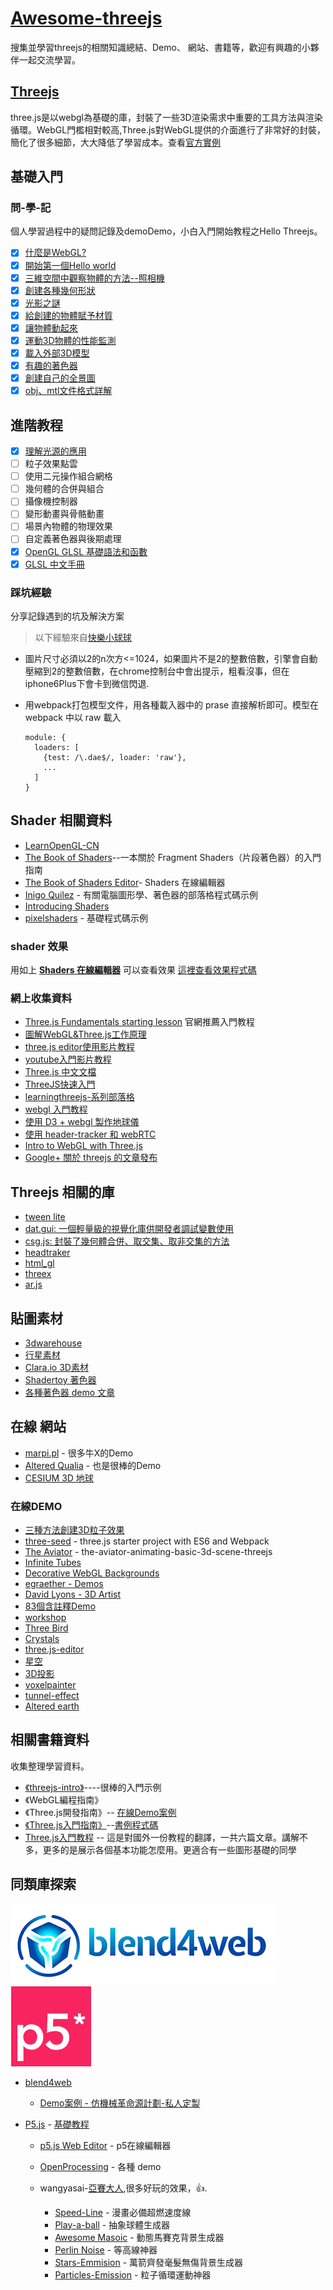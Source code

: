 # [Awesome-threejs](https://github.com/zyj1022/awesome-threejs/)

搜集並學習threejs的相關知識總結、Demo、 網站、書籍等，歡迎有興趣的小夥伴一起交流學習。

## [Threejs](https://threejs.org)

three.js是以webgl為基礎的庫，封裝了一些3D渲染需求中重要的工具方法與渲染循環。WebGL門檻相對較高,Three.js對WebGL提供的介面進行了非常好的封裝，簡化了很多細節，大大降低了學習成本。查看[官方實例](https://threejs.org/examples/)

## 基礎入門

### 問-學-記

個人學習過程中的疑問記錄及demoDemo，小白入門開始教程之Hello Threejs。

- [x] [什麼是WebGL?](./docs/what-webgl.md)
- [x] [開始第一個Hello world](./docs/hello-world.md)
- [x] [三維空間中觀察物體的方法--照相機](./docs/hello-camera.md)
- [x] [創建各種幾何形狀](./docs/hello-geometry.md)
- [x] [光影之謎](./docs/hello-light.md)
- [x] [給創建的物體賦予材質](./docs/hello-material.md)
- [x] [讓物體動起來](./docs/hello-tween.md)
- [x] [運動3D物體的性能監測](./docs/hello-stats.md)
- [x] [載入外部3D模型](./docs/hello-loader.md)
- [x] [有趣的著色器](./docs/hello-shaders.md)
- [x] [創建自己的全景圖](./docs/hello-cubemap.md)
- [x] [obj、mtl文件格式詳解](./docs/hello-obj-mtl.md)

## 進階教程

- [x] [理解光源的應用](./docs/hello-light-pro.md)
- [ ] 粒子效果點雲
- [ ] 使用二元操作組合網格
- [ ] 幾何體的合併與組合
- [ ] 攝像機控制器
- [ ] 變形動畫與骨骼動畫
- [ ] 場景內物體的物理效果
- [ ] 自定義著色器與後期處理
- [x] [OpenGL GLSL 基礎語法和函數](./docs/glsl/glsl-syntax.md)
- [x] [GLSL 中文手冊](./docs/glsl/glsl-cookbook.md)

### 踩坑經驗

分享記錄遇到的坑及解決方案

> 以下經驗來自[快樂小球球](https://zhuanlan.zhihu.com/p/25483816)

- 圖片尺寸必須以2的n次方<=1024，如果圖片不是2的整數倍數，引擎會自動壓縮到2的整數倍數，在chrome控制台中會出提示，粗看沒事，但在iphone6Plus下會卡到微信閃退.
- 用webpack打包模型文件，用各種載入器中的 prase 直接解析即可。模型在 webpack 中以 raw 載入

  ```
  module: {
    loaders: [
      {test: /\.dae$/, loader: 'raw'},
      ...
    ]
  }
  ```

## Shader 相關資料

- [LearnOpenGL-CN](https://learnopengl-cn.readthedocs.io/zh/latest/)
- [The Book of Shaders](https://thebookofshaders.com/?lan=ch)--一本關於 Fragment Shaders（片段著色器）的入門指南
- [The Book of Shaders Editor](http://editor.thebookofshaders.com)- Shaders 在線編輯器
- [Inigo Quilez](http://www.iquilezles.org/www/index.htm) - 有關電腦圖形學、著色器的部落格程式碼示例
- [Introducing Shaders](https://openframeworks.cc/ofBook/chapters/shaders.html)
- [pixelshaders](http://pixelshaders.com/) - 基礎程式碼示例

### shader 效果

用如上 **[Shaders 在線編輯器](http://editor.thebookofshaders.com)** 可以查看效果 [這裡查看效果程式碼](./docs/glsl/glsl_shaders.md)

### 網上收集資料

- [Three.js Fundamentals starting lesson](https://threejsfundamentals.org/threejs/lessons/threejs-fundamentals.html) 官網推薦入門教程
- [圖解WebGL&Three.js工作原理](https://www.cnblogs.com/wanbo/p/6754066.html)
- [three.js editor使用影片教程](https://www.youtube.com/watch?v=rqn-KPnh3hM)
- [youtube入門影片教程](https://www.youtube.com/watch?v=biZgx45Mzqo&list=PL08jItIqOb2qyMOhtEUoLh100KpccQiRf&index=2)
- [Three.js 中文文檔](http://techbrood.com/threejs/docs/)
- [ThreeJS快速入門](https://zhuanlan.zhihu.com/p/23272116)
- [learningthreejs-系列部落格](http://learningthreejs.com)
- [webgl 入門教程](https://codepen.io/rachsmith/post/beginning-with-3d-webgl-pt-1-the-scene)
- [使用 D3 + webgl 製作地球儀](http://www.delimited.io/blog/2015/5/16/interactive-webgl-globes-with-threejs-and-d3)
- [使用 header-tracker 和 webRTC](http://learningthreejs.com/blog/2013/03/12/move-a-cube-with-your-head/)
- [Intro to WebGL with Three.js](http://davidscottlyons.com/threejs/presentations/frontporch14/#slide-0)
- [Google+ 關於 threejs 的文章發布](https://plus.google.com/+ThreejsOrg)

## Threejs 相關的庫

- [tween lite](https://greensock.com/)
- [dat.gui: 一個輕量級的視覺化庫供開發者調試變數使用](https://github.com/dataarts/dat.gui)
- [csg.js: 封裝了幾何體合併、取交集、取非交集的方法](http://evanw.github.io/csg.js/docs/)
- [headtraker](https://github.com/auduno/headtrackr)
- [html_gl](https://github.com/PixelsCommander/HTML-GL)
- [threex](http://www.threejsgames.com/extensions/)
- [ar.js](https://github.com/then/promise)

## 貼圖素材

- [3dwarehouse](https://3dwarehouse.sketchup.com)
- [行星素材](http://planetpixelemporium.com/earth.html)
- [Clara.io 3D素材](https://clara.io/library)
- [Shadertoy 著色器](https://www.shadertoy.com)
- [各種著色器 demo 文章](http://www.iquilezles.org/www/index.htm)

## 在線 網站

- [marpi.pl](https://demo.marpi.pl) - 很多牛X的Demo
- [Altered Qualia](http://alteredqualia.com/) - 也是很棒的Demo
- [CESIUM 3D 地球](http://cesiumjs.org/index.html)

### 在線DEMO

- [三種方法創建3D粒子效果](https://varun.ca/three-js-particles)
- [three-seed](https://github.com/edwinwebb/three-seed/) - three.js starter project with ES6 and Webpack
- [The Aviator](https://tympanus.net/codrops/2016/04/26/the-aviator-animating-basic-3d-scene-threejs/) - the-aviator-animating-basic-3d-scene-threejs
- [Infinite Tubes](https://tympanus.net/codrops/2017/05/09/infinite-tubes-with-three-js/)
- [Decorative WebGL Backgrounds](https://tympanus.net/codrops/2017/11/28/decorative-webgl-backgrounds/)
- [egraether - Demos](http://egraether.com)
- [David Lyons - 3D Artist](http://davidscottlyons.com)
- [83個含註釋Demo](https://stemkoski.github.io/Three.js/)
- [workshop](http://workshop.chromeexperiments.com)
- [Three Bird](http://codepen.io/Yakudoo/pen/LVyJXw?editors=0010)
- [Crystals](http://codepen.io/aglosson/pen/rVyRGm?editors=0010)
- [three.js-editor](https://threejs.org/editor/)
- [星空](http://charliehoey.com/threejs-demos/our-galactic-neighborhood.html)
- [3D投影](https://threejs.org/examples/#webgl_materials_cubemap)
- [voxelpainter](https://threejs.org/examples/webgl_interactive_voxelpainter.html)
- [tunnel-effect](http://learningthreejs.com/blog/2012/01/11/tunnel-effect/)
- [Altered earth](http://alteredqualia.com/xg/examples/earth_bathymetry.html)

## 相關書籍資料

收集整理學習資料。

- [《threejs-intro》](http://davidscottlyons.com/threejs-intro/#slide-1)----很棒的入門示例
- 《WebGL編程指南》
- 《Three.js開發指南》-- [在線Demo案例](http://www.skyliu.top/three-js/)
- [《Three.js入門指南》](http://www.ituring.com.cn/book/1272)--[書例程式碼](http://zhangwenli.com/ThreeExample.js/)
- [Three.js入門教程](http://www.cnblogs.com/yiyezhai/category/447410.html) -- 這是對國外一份教程的翻譯，一共六篇文章。講解不多，更多的是展示各個基本功能怎麼用。更適合有一些圖形基礎的同學

## 同類庫探索

![b4w](./docs/images/b4w.png) ![p5.js](./docs/images/p5.png)

- [blend4web](https://github.com/TriumphLLC/Blend4Web)

  - [Demo案例 - 仿機械革命源計劃-私人定製](http://zyj1022.github.io/demos/blend4web/index.html)

- [P5.js](https://p5js.org/zh-Hans/) - [基礎教程](./docs/hello-p5.md)

  - [p5.js Web Editor](https://editor.p5js.org) - p5在線編輯器
  - [OpenProcessing](https://www.openprocessing.org/) - 各種 demo
  - wangyasai-[亞賽大人](https://github.com/wangyasai),很多好玩的效果，👍.

    - [Speed-Line](https://wangyasai.github.io/Speed-Line/) - 漫畫必備超燃速度線
    - [Play-a-ball](https://wangyasai.github.io/Play-a-ball/) - 抽象球體生成器
    - [Awesome Masoic](https://wangyasai.github.io/Awesome-Masoic) - 動態馬賽克背景生成器
    - [Perlin Noise](https://wangyasai.github.io/Perlin-Noise/) - 等高線神器
    - [Stars-Emmision](https://wangyasai.github.io/Stars-Emmision/) - 萬箭齊發毫髮無傷背景生成器
    - [Particles-Emission](https://wangyasai.github.io/Particles-Emission/) - 粒子循環運動神器
